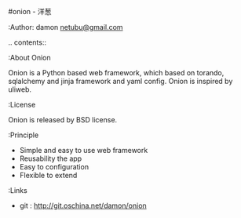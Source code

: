 #onion - 洋葱

:Author: damon <netubu@gmail.com>


.. contents::


:About Onion

Onion is a Python based web framework, which based on
torando, sqlalchemy and jinja framework and yaml config.
Onion is inspired by uliweb.

:License

Onion is released by BSD license.



:Principle


* Simple and easy to use web framework
* Reusability the app
* Easy to configuration
* Flexible to extend

:Links

*   git : http://git.oschina.net/damon/onion

